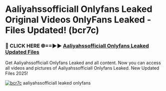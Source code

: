 # Aaliyahssofficiall Onlyfans Leaked Original Videos 0nlyFans Leaked - Files Updated! (bcr7c)

<h3>🔴 CLICK HERE 🌐==►► <a href="https://tinyurl.com/2wckxsce" rel="nofollow">Aaliyahssofficiall Onlyfans Leaked Updated Files</a></h3>

Get Aaliyahssofficiall Onlyfans Leaked and all content. Now you can access all videos and pictures of Aaliyahssofficiall Onlyfans Leaked. New Updated Files 2025!

[![bcr7c](https://i.imgur.com/AFduVYN.gif)](https://tinyurl.com/2wckxsce)
aaliyahssofficiall leaked onlyfans